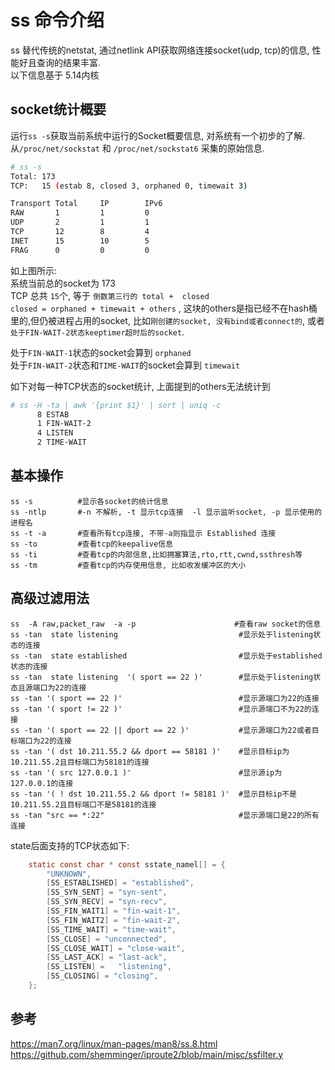 

# ss 命令介绍

ss 替代传统的netstat, 通过netlink API获取网络连接socket(udp, tcp)的信息, 性能好且查询的结果丰富.  
以下信息基于 5.14内核    

## socket统计概要

运行`ss -s`获取当前系统中运行的Socket概要信息, 对系统有一个初步的了解.
从`/proc/net/sockstat` 和 `/proc/net/sockstat6` 采集的原始信息.
``` bash
# ss -s
Total: 173
TCP:   15 (estab 8, closed 3, orphaned 0, timewait 3)

Transport Total     IP        IPv6
RAW       1         1         0
UDP       2         1         1
TCP       12        8         4
INET      15        10        5
FRAG      0         0         0
```
如上图所示:  
系统当前总的socket为 173  
TCP 总共 `15`个,  等于 `倒数第三行的 total +  closed `  
`closed = orphaned + timewait + others`  , 这块的others是指已经不在hash桶里的,但仍被进程占用的socket, 比如`刚创建的socket, 没有bind或者connect的`, 或者`处于FIN-WAIT-2状态keeptimer超时后的socket`.

处于`FIN-WAIT-1`状态的socket会算到 `orphaned`  
处于`FIN-WAIT-2`状态和`TIME-WAIT`的socket会算到 `timewait`  

如下对每一种TCP状态的socket统计, 上面提到的others无法统计到
``` bash
# ss -H -ta | awk '{print $1}' | sort | uniq -c
      8 ESTAB
      1 FIN-WAIT-2
      4 LISTEN
      2 TIME-WAIT
```

## 基本操作

```
ss -s          #显示各socket的统计信息
ss -ntlp       #-n 不解析, -t 显示tcp连接  -l 显示监听socket, -p 显示使用的进程名
ss -t -a       #查看所有tcp连接, 不带-a则指显示 Established 连接
ss -to         #查看tcp的keepalive信息
ss -ti         #查看tcp的内部信息,比如拥塞算法,rto,rtt,cwnd,ssthresh等
ss -tm         #查看tcp的内存使用信息, 比如收发缓冲区的大小
```

## 高级过滤用法

```
ss  -A raw,packet_raw  -a -p                      #查看raw socket的信息
ss -tan  state listening                           #显示处于listening状态的连接
ss -tan  state established                         #显示处于established状态的连接
ss -tan  state listening  '( sport == 22 )'        #显示处于listening状态且源端口为22的连接
ss -tan '( sport == 22 )'                          #显示源端口为22的连接
ss -tan '( sport != 22 )'                          #显示源端口不为22的连接
ss -tan '( sport == 22 || dport == 22 )'           #显示源端口为22或者目标端口为22的连接
ss -tan '( dst 10.211.55.2 && dport == 58181 )'    #显示目标ip为10.211.55.2且目标端口为58181的连接
ss -tan '( src 127.0.0.1 )'                        #显示源ip为 127.0.0.1的连接
ss -tan '( ! dst 10.211.55.2 && dport != 58181 )'  #显示目标ip不是10.211.55.2且目标端口不是58181的连接
ss -tan "src == *:22"                              #显示源端口是22的所有连接
```

state后面支持的TCP状态如下:
``` c
	static const char * const sstate_namel[] = {
		"UNKNOWN",
		[SS_ESTABLISHED] = "established",
		[SS_SYN_SENT] = "syn-sent",
		[SS_SYN_RECV] = "syn-recv",
		[SS_FIN_WAIT1] = "fin-wait-1",
		[SS_FIN_WAIT2] = "fin-wait-2",
		[SS_TIME_WAIT] = "time-wait",
		[SS_CLOSE] = "unconnected",
		[SS_CLOSE_WAIT] = "close-wait",
		[SS_LAST_ACK] = "last-ack",
		[SS_LISTEN] =	"listening",
		[SS_CLOSING] = "closing",
	};
```

## 参考
https://man7.org/linux/man-pages/man8/ss.8.html  
https://github.com/shemminger/iproute2/blob/main/misc/ssfilter.y  